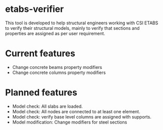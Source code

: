# etabs-verifier
This tool is developed to help structural engineers working with CSI ETABS to verify their structural models, mainly to verify that sections and properties are assigned as per user requirement.

# Current features
- Change concrete beams property modifiers
- Change concrete columns property modifiers

# Planned features
- Model check: All slabs are loaded.
- Model check: All nodes are connected to at least one element.
- Model check: verify base level columns are assigned with supports.
- Model modification: Change modifiers for steel sections
